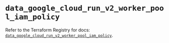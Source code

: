 # `data_google_cloud_run_v2_worker_pool_iam_policy`

Refer to the Terraform Registry for docs: [`data_google_cloud_run_v2_worker_pool_iam_policy`](https://registry.terraform.io/providers/hashicorp/google/6.46.0/docs/data-sources/cloud_run_v2_worker_pool_iam_policy).
